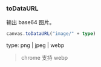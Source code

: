 ### toDataURL

输出 base64 图片。

```ts
canvas.toDataURL("image/" + type)
```

type: png | jpeg | webp

> chrome 支持 webp
